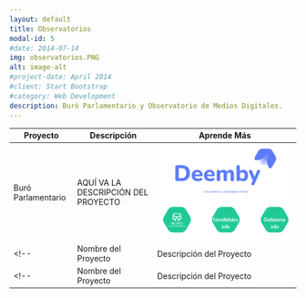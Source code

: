 ```yaml
---
layout: default
title: Observatorios
modal-id: 5
#date: 2014-07-14
img: observatorios.PNG
alt: image-alt
#project-date: April 2014
#client: Start Bootstrap
#category: Web Development
description: Buró Parlamentario y Observatorio de Medios Digitales.
---
```


| Proyecto | Descripción | Aprende Más |
|--------------|-------------|------|
| Buró Parlamentario    | AQUÍ VA LA DESCRIPCIÓN DEL PROYECTO | [![Icon](./img/buro_icon.png)](https://deemby.org/) |
<!-- | Nombre del Proyecto    | Descripción del Proyecto | [![Icon](./img/icon2.png)](link del sitio web) | -->
<!-- | Nombre del Proyecto    | Descripción del Proyecto | [![Icon](./img/icon3.png)](link del sitio web) | -->

 
